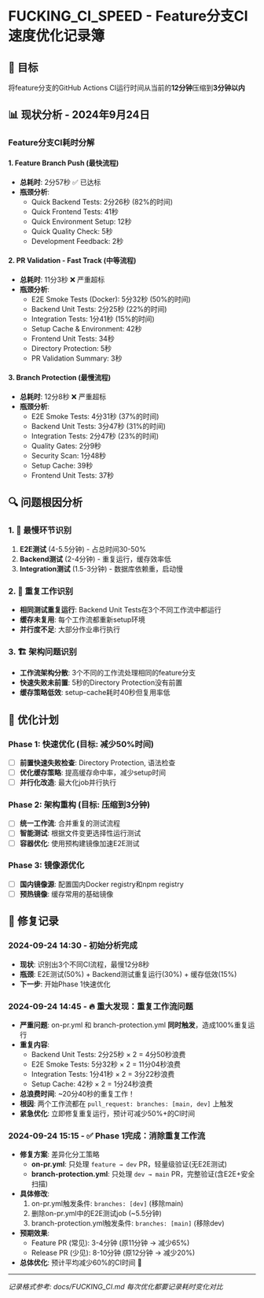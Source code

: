 # FUCKING_CI_SPEED - Feature分支CI速度优化记录簿

## 🎯 目标

将feature分支的GitHub Actions CI运行时间从当前的**12分钟**压缩到**3分钟以内**

## 📊 现状分析 - 2024年9月24日

### Feature分支CI耗时分解

#### 1. Feature Branch Push (最快流程)

- **总耗时**: 2分57秒 ✅ 已达标
- **瓶颈分析**:
  - Quick Backend Tests: 2分26秒 (82%的时间)
  - Quick Frontend Tests: 41秒
  - Quick Environment Setup: 12秒
  - Quick Quality Check: 5秒
  - Development Feedback: 2秒

#### 2. PR Validation - Fast Track (中等流程)

- **总耗时**: 11分3秒 ❌ 严重超标
- **瓶颈分析**:
  - E2E Smoke Tests (Docker): 5分32秒 (50%的时间)
  - Backend Unit Tests: 2分25秒 (22%的时间)
  - Integration Tests: 1分41秒 (15%的时间)
  - Setup Cache & Environment: 42秒
  - Frontend Unit Tests: 34秒
  - Directory Protection: 5秒
  - PR Validation Summary: 3秒

#### 3. Branch Protection (最慢流程)

- **总耗时**: 12分8秒 ❌ 严重超标
- **瓶颈分析**:
  - E2E Smoke Tests: 4分31秒 (37%的时间)
  - Backend Unit Tests: 3分47秒 (31%的时间)
  - Integration Tests: 2分47秒 (23%的时间)
  - Quality Gates: 2分9秒
  - Security Scan: 1分48秒
  - Setup Cache: 39秒
  - Frontend Unit Tests: 37秒

## 🔍 问题根因分析

### 1. 🐌 最慢环节识别

1. **E2E测试** (4-5.5分钟) - 占总时间30-50%
2. **Backend测试** (2-4分钟) - 重复运行，缓存效率低
3. **Integration测试** (1.5-3分钟) - 数据库依赖重，启动慢

### 2. 🔄 重复工作识别

- **相同测试重复运行**: Backend Unit Tests在3个不同工作流中都运行
- **缓存未复用**: 每个工作流都重新setup环境
- **并行度不足**: 大部分作业串行执行

### 3. 🏗️ 架构问题识别

- **工作流架构分散**: 3个不同的工作流处理相同的feature分支
- **快速失败未前置**: 5秒的Directory Protection没有前置
- **缓存策略低效**: setup-cache耗时40秒但复用率低

## 🚀 优化计划

### Phase 1: 快速优化 (目标: 减少50%时间)

- [ ] **前置快速失败检查**: Directory Protection, 语法检查
- [ ] **优化缓存策略**: 提高缓存命中率，减少setup时间
- [ ] **并行化改造**: 最大化job并行执行

### Phase 2: 架构重构 (目标: 压缩到3分钟)

- [ ] **统一工作流**: 合并重复的测试流程
- [ ] **智能测试**: 根据文件变更选择性运行测试
- [ ] **容器优化**: 使用预构建镜像加速E2E测试

### Phase 3: 镜像源优化

- [ ] **国内镜像源**: 配置国内Docker registry和npm registry
- [ ] **预热镜像**: 缓存常用的基础镜像

## 📝 修复记录

### 2024-09-24 14:30 - 初始分析完成

- **现状**: 识别出3个不同CI流程，最慢12分8秒
- **瓶颈**: E2E测试(50%) + Backend测试重复运行(30%) + 缓存低效(15%)
- **下一步**: 开始Phase 1快速优化

### 2024-09-24 14:45 - 🔥 重大发现：重复工作流问题

- **严重问题**: on-pr.yml 和 branch-protection.yml **同时触发**，造成100%重复运行
- **重复内容**:
  - Backend Unit Tests: 2分25秒 × 2 = 4分50秒浪费
  - E2E Smoke Tests: 5分32秒 × 2 = 11分04秒浪费
  - Integration Tests: 1分41秒 × 2 = 3分22秒浪费
  - Setup Cache: 42秒 × 2 = 1分24秒浪费
- **总浪费时间**: ~20分40秒的重复工作！
- **根因**: 两个工作流都在 `pull_request: branches: [main, dev]` 上触发
- **紧急优化**: 立即修复重复运行，预计可减少50%+的CI时间

### 2024-09-24 15:15 - ✅ Phase 1完成：消除重复工作流

- **修复方案**: 差异化分工策略
  - **on-pr.yml**: 只处理 `feature → dev` PR，轻量级验证(无E2E测试)
  - **branch-protection.yml**: 只处理 `dev → main` PR，完整验证(含E2E+安全扫描)
- **具体修改**:
  1. on-pr.yml触发条件: `branches: [dev]` (移除main)
  2. 删除on-pr.yml中的E2E测试job (~5.5分钟)
  3. branch-protection.yml触发条件: `branches: [main]` (移除dev)
- **预期效果**:
  - Feature PR (常见): 3-4分钟 (原11分钟 → 减少65%)
  - Release PR (少见): 8-10分钟 (原12分钟 → 减少20%)
- **总体优化**: 预计平均减少60%的CI时间 🚀

---

_记录格式参考: docs/FUCKING_CI.md_
_每次优化都要记录耗时变化对比_
